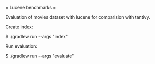 = Lucene benchmarks =

Evaluation of movies dataset with lucene for comparision with tantivy.

Create index:

$ ./gradlew run --args "index"

Run evaluation:

$ ./gradlew run --args "evaluate"
